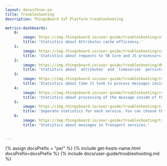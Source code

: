 ```yaml
---
layout: docwithnav-pe
title: Troubleshooting
description: ThingsBoard IoT Platform troubleshooting

metrics-dashboards:
    0:
        image: https://img.thingsboard.io/user-guide/troubleshooting/attributes-cache-grafana.webp
        title: 'Statistics about Attributes cache efficiency.'
    1:
        image: https://img.thingsboard.io/user-guide/troubleshooting/core-and-js-metrics-grafana.webp
        title: 'Statistics about requests to TB Core and JS processors.'
    2:
        image: https://img.thingsboard.io/user-guide/troubleshooting/db-metrics-grafana.webp
        title: 'Statistics about `attributes` and `timeseries` persistence to the PostgreSQL.'
    3:
        image: https://img.thingsboard.io/user-guide/troubleshooting/rule-engine-latency-grafana.webp
        title: 'Statistics about time it took to process messages inside of the Rule Engine.'
    4:
        image: https://img.thingsboard.io/user-guide/troubleshooting/rule-engine-metrics-grafana.webp
        title: 'Statistics about processing of the message inside of the Rule Engine.'
    5:
        image: https://img.thingsboard.io/user-guide/troubleshooting/single-service-metrics-grafana.webp
        title: 'Separate statistics for each service. You can choose the service in the upper left corner.'
    6:
        image: https://img.thingsboard.io/user-guide/troubleshooting/transport-metrics-grafana.webp
        title: 'Statistics about messages in Transport services.'
  

---
```


{% assign docsPrefix = "pe/" %}
{% include get-hosts-name.html docsPrefix=docsPrefix %}
{% include docs/user-guide/troubleshooting.md %}